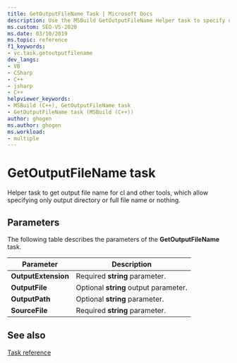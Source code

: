 ```yaml
---
title: GetOutputFileName Task | Microsoft Docs
description: Use the MSBuild GetOutputFileName Helper task to specify output file name options for cl.exe and other tools.
ms.custom: SEO-VS-2020
ms.date: 03/10/2019
ms.topic: reference
f1_keywords:
- vc.task.getoutputfilename
dev_langs:
- VB
- CSharp
- C++
- jsharp
- C++
helpviewer_keywords:
- MSBuild (C++), GetOutputFileName task
- GetOutputFileName task (MSBuild (C++))
author: ghogen
ms.author: ghogen
ms.workload:
- multiple
---
```

# GetOutputFileName task

Helper task to get output file name for cl and other tools, which allow specifying only output directory or full file name or nothing.

## Parameters

The following table describes the parameters of the **GetOutputFileName** task.

|Parameter|Description|
|---------------|-----------------|
|**OutputExtension**|Required **string** parameter.|
|**OutputFile**|Optional **string** output parameter.|
|**OutputPath**|Optional **string** parameter.|
|**SourceFile**|Required **string** parameter.|

## See also

[Task reference](../msbuild/msbuild-task-reference.md)
